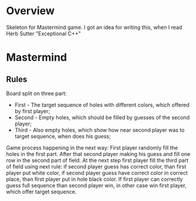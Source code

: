 # Overview

Skeleton for Mastermind game. I got an idea for writing this, when I read
Herb Sutter "Exceptional C++"

# Mastermind

## Rules

Board split on three part:

- First - The target sequence of holes with different colors, which offered by first player;
- Second - Empty holes, which should be filled by guesses of the second player;
- Third - Also empty holes, which show how near second player was to target sequence, when does his guess;

Game process happening in the next way:
First player randomly fill the holes in the first part. After that second player making his guess and fill one row in
the second part of field. At the next step first player fill the third part of field using next rule: if second player
guess has correct color, than first player put white color, if second player guess have correct color in correct place,
than first player put in hole black color. If first player can correctly guess full sequence than second player win, in
other case win first player, which offer target sequence.

